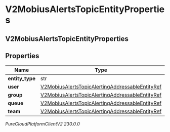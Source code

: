 # V2MobiusAlertsTopicEntityProperties

## V2MobiusAlertsTopicEntityProperties

## Properties

|Name | Type | Description | Notes|
|------------ | ------------- | ------------- | -------------|
| **entity_type** | str |  | [optional] |
| **user** | [V2MobiusAlertsTopicAlertingAddressableEntityRef](V2MobiusAlertsTopicAlertingAddressableEntityRef) |  | [optional] |
| **group** | [V2MobiusAlertsTopicAlertingAddressableEntityRef](V2MobiusAlertsTopicAlertingAddressableEntityRef) |  | [optional] |
| **queue** | [V2MobiusAlertsTopicAlertingAddressableEntityRef](V2MobiusAlertsTopicAlertingAddressableEntityRef) |  | [optional] |
| **team** | [V2MobiusAlertsTopicAlertingAddressableEntityRef](V2MobiusAlertsTopicAlertingAddressableEntityRef) |  | [optional] |



_PureCloudPlatformClientV2 230.0.0_
